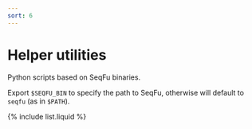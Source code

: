```yaml
---
sort: 6
---
```


# Helper utilities

Python scripts based on SeqFu binaries.

Export `$SEQFU_BIN` to specify the path to SeqFu, otherwise will default to `seqfu` (as in `$PATH`).

{% include list.liquid %}
